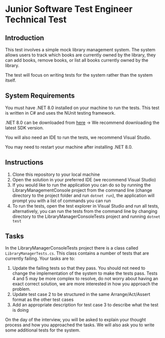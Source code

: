 # Junior Software Test Engineer Technical Test

## Introduction

This test involves a simple mock library management system. The system allows users to track which books are currently owned by the library, they can add books, remove books, or list all books currently owned by the library.

The test will focus on writing tests for the system rather than the system itself.

## System Requirements

You must have .NET 8.0 installed on your machine to run the tests.
This test is written in C# and uses the NUnit testing framework.

.NET 8.0 can be downloaded from [here](https://dotnet.microsoft.com/download/dotnet/8.0) -> We recommend downloading the latest SDK version.

You will also need an IDE to run the tests, we recommend Visual Studio.

You may need to restart your machine after installing .NET 8.0.

## Instructions

1. Clone this repository to your local machine
2. Open the solution in your preferred IDE (we recommend Visual Studio)
3. If you would like to run the application you can do so by running the LibraryManagementConsole project from the command line (change directory to the project folder and run `dotnet run`), the application will prompt you with a list of commands you can run
4. To run the tests, open the test explorer in Visual Studio and run all tests, alternatively, you can run the tests from the command line by changing directory to the LibraryManagerConsoleTests project and running `dotnet test`

## Tasks

In the LibraryManagerConsoleTests project there is a class called `LibraryManagerTests.cs`. This class contains a number of tests that are currently failing. Your tasks are to:

1. Update the failing tests so that they pass. You should not need to change the implementation of the system to make the tests pass. Tests 4 and 5 may be more complex to resolve, do not worry about having an exact correct solution, we are more interested in how you approach the problem.
2. Update test case 2 to be structured in the same Arrange/Act/Assert format as the other test cases
3. Add an appropriate description for test case 3 to describe what the test is doing

On the day of the interview, you will be asked to explain your thought process and how you approached the tasks.
We will also ask you to write some additional tests for the system.
